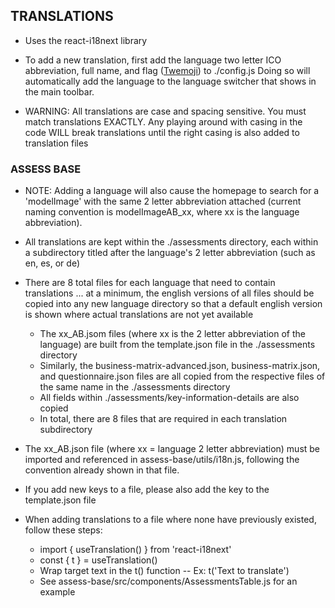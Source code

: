 ## TRANSLATIONS

* Uses the react-i18next library

* To add a new translation, first add the language two letter ICO abbreviation, full name, and flag ([Twemoji](https://twitter.github.io/twemoji/2/test/preview.html)) to ./config.js Doing so will automatically add the language to the language switcher that shows in the main toolbar.

* WARNING: All translations are case and spacing sensitive. You must match translations EXACTLY. Any playing around with casing in the code WILL break translations until the right casing is also added to translation files

### ASSESS BASE

* NOTE: Adding a language will also cause the homepage to search for a 'modelImage' with the same 2 letter abbreviation attached (current naming convention is modelImageAB_xx, where xx is the language abbreviation).

* All translations are kept within the ./assessments directory, each within a subdirectory titled after the language's 2 letter abbreviation (such as en, es, or de)

* There are 8 total files for each language that need to contain translations ... at a minimum, the english versions of all files should be copied into any new language directory so that a default english version is shown where actual translations are not yet available
  * The xx_AB.jsom files (where xx is the 2 letter abbreviation of the language) are built from the template.json file in the ./assessments directory
  * Similarly, the business-matrix-advanced.json, business-matrix.json, and questionnaire.json files are all copied from the respective files of the same name in the ./assessments directory
  * All fields within ./assessments/key-information-details are also copied
  * In total, there are 8 files that are required in each translation subdirectory

* The xx_AB.json file (where xx = language 2 letter abbreviation) must be imported and referenced in assess-base/utils/i18n.js, following the convention already shown in that file.

* If you add new keys to a file, please also add the key to the template.json file

* When adding translations to a file where none have previously existed, follow these steps:
  * import { useTranslation() } from 'react-i18next'
  * const { t } = useTranslation()
  * Wrap target text in the t() function -- Ex: t('Text to translate')
  * See assess-base/src/components/AssessmentsTable.js for an example
